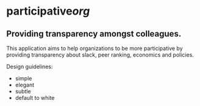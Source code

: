 # participative*org*

## Providing transparency amongst colleagues.

This application aims to help organizations to be more participative by providing transparency about slack, peer ranking, economics and policies.

Design  guidelines:
- simple
- elegant
- subtle
- default to white